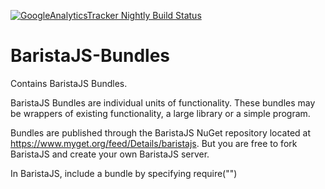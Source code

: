 [![GoogleAnalyticsTracker Nightly Build Status](https://www.myget.org/BuildSource/Badge/googleanalyticstracker?identifier=479ff619-28f2-47c0-9574-2774ed0cd855)](https://www.myget.org/gallery/googleanalyticstracker)

BaristaJS-Bundles
=================

Contains BaristaJS Bundles.

BaristaJS Bundles are individual units of functionality. These bundles may be wrappers of existing functionality, a large library or a simple program.

Bundles are published through the BaristaJS NuGet repository located at https://www.myget.org/feed/Details/baristajs. But you are free to fork BaristaJS and create your own BaristaJS server.


In BaristaJS, include a bundle by specifying require("<BundleId>")
